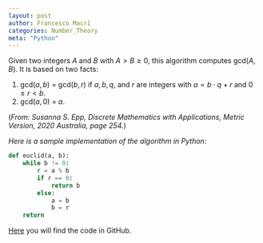 ```yaml
---
layout: post
author: Francesco Macrì
categories: Number_Theory
meta: "Python"
---
```



Given two integers $A$ and $B$ with $A > B \geqslant 0$, this algorithm computes gcd($A, B$). It is based on two facts: 

1. gcd($a, b$) = gcd($b, r$) if $a, b, q,$ and $r$ are integers with $a = b \cdot q + r$ and $0 \leqslant r < b$.
2. gcd($a, 0$) = $a$.

(*From: Susanna S. Epp, Discrete Mathematics with Applications, Metric Version, 2020 Australia, page 254.*)

*Here is a sample implementation of the algorithm in Python:*

```python
def euclid(a, b):
    while b != 0:
        r = a % b
        if r == 0:
            return b
        else:
            a = b
            b = r
    return    
```
<a href="https://github.com/francescomacri/Number_Theory_Into_Code/blob/main/euclidean_algorithm.py" target="_blank">Here</a> you will find the code in GitHub.